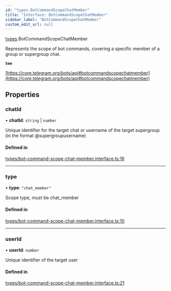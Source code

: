 ```yaml
---
id: "types.BotCommandScopeChatMember"
title: "Interface: BotCommandScopeChatMember"
sidebar_label: "BotCommandScopeChatMember"
custom_edit_url: null
---
```


[types](../modules/types.md).BotCommandScopeChatMember

Represents the scope of bot commands, covering a specific member of a group or
supergroup chat.

**`See`**

[https://core.telegram.org/bots/api#botcommandscopechatmember](https://core.telegram.org/bots/api#botcommandscopechatmember)

## Properties

### chatId

• **chatId**: `string` \| `number`

Unique identifier for the target chat or username of the target supergroup (in
the format @supergroupusername)

#### Defined in

[types/bot-command-scope-chat-member.interface.ts:16](https://github.com/DeityLamb/telegramjs/blob/32b4cca/packages/common/lib/interfaces/types/bot-command-scope-chat-member.interface.ts#L16)

___

### type

• **type**: ``"chat_member"``

Scope type, must be chat_member

#### Defined in

[types/bot-command-scope-chat-member.interface.ts:10](https://github.com/DeityLamb/telegramjs/blob/32b4cca/packages/common/lib/interfaces/types/bot-command-scope-chat-member.interface.ts#L10)

___

### userId

• **userId**: `number`

Unique identifier of the target user

#### Defined in

[types/bot-command-scope-chat-member.interface.ts:21](https://github.com/DeityLamb/telegramjs/blob/32b4cca/packages/common/lib/interfaces/types/bot-command-scope-chat-member.interface.ts#L21)
